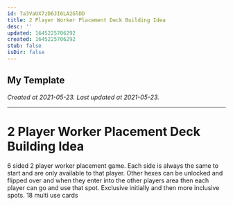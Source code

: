 ```yaml
---
id: 7a3VaUX7zD6JI6LA2GlDD
title: 2 Player Worker Placement Deck Building Idea
desc: ''
updated: 1645225706292
created: 1645225706292
stub: false
isDir: false
---
```

My Template
---

_Created at 2021-05-23._
_Last updated at 2021-05-23._




---

# 2 Player Worker Placement Deck Building Idea


6 sided 2 player worker placement game. Each side is always the same to start and are only available to that player.
Other hexes can be unlocked and flipped over and when they enter into the other players area then each player can go and use that spot.
Exclusive initially and then more inclusive spots.
18 multi use cards


